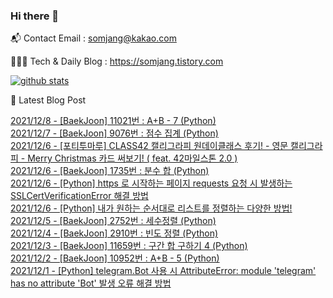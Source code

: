 ### Hi there 👋

📬  Contact Email : somjang@kakao.com

👨🏻‍💻  Tech & Daily Blog : https://somjang.tistory.com

[![github stats](https://github-readme-stats.vercel.app/api?username=SOMJANG&show_icons=true&hide_border=False)](https://somjang.tistory.com)

🤩 Latest Blog Post

[2021/12/8 - [BaekJoon] 11021번 : A+B - 7 (Python)](https://somjang.tistory.com/entry/BaekJoon-11021%EB%B2%88-AB-7-Python) <br>
[2021/12/7 - [BaekJoon] 9076번 : 점수 집계 (Python)](https://somjang.tistory.com/entry/BaekJoon-9076%EB%B2%88-%EC%A0%90%EC%88%98-%EC%A7%91%EA%B3%84-Python) <br>
[2021/12/6 - [포티투마루] CLASS42 캘리그라피 원데이클래스 후기! - 영문 캘리그라피 - Merry Christmas 카드 써보기! ( feat. 42마일스톤 2.0 )](https://somjang.tistory.com/entry/%ED%8F%AC%ED%8B%B0%ED%88%AC%EB%A7%88%EB%A3%A8-CLASS42-%EC%BA%98%EB%A6%AC%EA%B7%B8%EB%9D%BC%ED%94%BC-%EC%9B%90%EB%8D%B0%EC%9D%B4%ED%81%B4%EB%9E%98%EC%8A%A4-%ED%9B%84%EA%B8%B0-%EC%98%81%EB%AC%B8-%EC%BA%98%EB%A6%AC%EA%B7%B8%EB%9D%BC%ED%94%BC-Merry-Christmas-%EC%B9%B4%EB%93%9C-%EC%8D%A8%EB%B3%B4%EA%B8%B0-feat-42%EB%A7%88%EC%9D%BC%EC%8A%A4%ED%86%A4-20) <br>
[2021/12/6 - [BaekJoon] 1735번 : 분수 합 (Python)](https://somjang.tistory.com/entry/BaekJoon-1735%EB%B2%88-%EB%B6%84%EC%88%98-%ED%95%A9-Python) <br>
[2021/12/6 - [Python] https 로 시작하는 페이지 requests 요청 시 발생하는 SSLCertVerificationError 해결 방법](https://somjang.tistory.com/entry/Python-https-%EB%A1%9C-%EC%8B%9C%EC%9E%91%ED%95%98%EB%8A%94-%ED%8E%98%EC%9D%B4%EC%A7%80-requests-%EC%9A%94%EC%B2%AD-%EC%8B%9C-%EB%B0%9C%EC%83%9D%ED%95%98%EB%8A%94-SSLCertVerificationError-%ED%95%B4%EA%B2%B0-%EB%B0%A9%EB%B2%95) <br>
[2021/12/6 - [Python] 내가 원하는 순서대로 리스트를 정렬하는 다양한 방법!](https://somjang.tistory.com/entry/Python-%EB%82%B4%EA%B0%80-%EC%9B%90%ED%95%98%EB%8A%94-%EC%88%9C%EC%84%9C%EB%8C%80%EB%A1%9C-%EB%A6%AC%EC%8A%A4%ED%8A%B8%EB%A5%BC-%EC%A0%95%EB%A0%AC%ED%95%98%EB%8A%94-%EB%8B%A4%EC%96%91%ED%95%9C-%EB%B0%A9%EB%B2%95) <br>
[2021/12/5 - [BaekJoon] 2752번 : 세수정렬 (Python)](https://somjang.tistory.com/entry/BaekJoon-2752%EB%B2%88-%EC%84%B8%EC%88%98%EC%A0%95%EB%A0%AC-Python) <br>
[2021/12/4 - [BaekJoon] 2910번 : 빈도 정렬 (Python)](https://somjang.tistory.com/entry/BaekJoon-2910%EB%B2%88-%EB%B9%88%EB%8F%84-%EC%A0%95%EB%A0%AC-Python) <br>
[2021/12/3 - [BaekJoon] 11659번 : 구간 합 구하기 4 (Python)](https://somjang.tistory.com/entry/BaekJoon-11659%EB%B2%88-%EA%B5%AC%EA%B0%84-%ED%95%A9-%EA%B5%AC%ED%95%98%EA%B8%B0-4-Python) <br>
[2021/12/2 - [BaekJoon] 10952번 : A+B - 5 (Python)](https://somjang.tistory.com/entry/BaekJoon-10952%EB%B2%88-AB-5-Python) <br>
[2021/12/1 - [Python] telegram.Bot 사용 시 AttributeError: module 'telegram' has no attribute 'Bot' 발생 오류 해결 방법](https://somjang.tistory.com/entry/Python-telegramBot-%EC%82%AC%EC%9A%A9-%EC%8B%9C-AttributeError-module-telegram-has-no-attribute-Bot-%EB%B0%9C%EC%83%9D-%EC%98%A4%EB%A5%98-%ED%95%B4%EA%B2%B0-%EB%B0%A9%EB%B2%95) <br>
